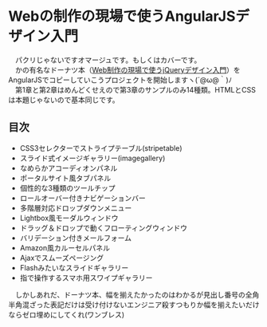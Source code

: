 # Webの制作の現場で使うAngularJSデザイン入門

　パクリじゃないですオマージュです。もしくはカバーです。  
　かの有名なドーナツ本（[Web制作の現場で使うjQueryデザイン入門](https://www.amazon.co.jp/dp/4048913913/)）をAngularJSでコピーしていこうプロジェクトを開始しますヽ(´@ω@｀)ﾉ  
　第1章と第2章はめんどくせえので第3章のサンプルのみ14種類。HTMLとCSSは本題じゃないので基本同じです。

## 目次

 - CSS3セレクターでストライプテーブル(stripetable)
 - スライド式イメージギャラリー(imagegallery)
 - なめらかアコーディオンパネル
 - ポータルサイト風タブパネル
 - 個性的な3種類のツールチップ
 - ロールオーバー付きナビゲーションバー
 - 多階層対応ドロップダウンメニュー
 - Lightbox風モーダルウィンドウ
 - ドラッグ＆ドロップで動くフローティングウィンドウ
 - バリデーション付きメールフォーム
 - Amazon風カルーセルパネル
 - Ajaxでスムーズページング
 - Flashみたいなスライドギャラリー
 - 指で操作するスマホ用スワイプギャラリー


　しかしあれだ、ドーナツ本、幅を揃えたかったのはわかるが見出し番号の全角半角混ざった表記だけは受け付けないエンジニア殺すつもりか幅を揃えたいだけならゼロ埋めにしてくれ(ワンブレス)